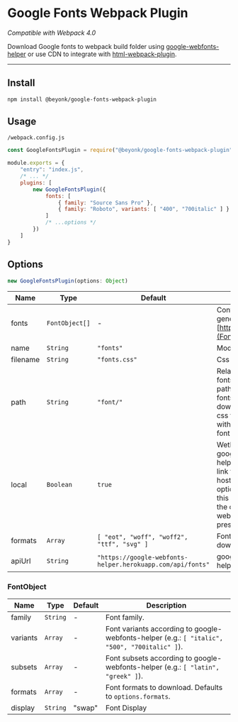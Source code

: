# Google Fonts Webpack Plugin

*Compatible with Webpack 4.0*

Download Google fonts to webpack build folder using [google-webfonts-helper](https://github.com/majodev/google-webfonts-helper) or use CDN to integrate with [html-webpack-plugin](https://github.com/jantimon/html-webpack-plugin).

---

## Install

```bash
npm install @beyonk/google-fonts-webpack-plugin
```

## Usage

`/webpack.config.js`
```js
const GoogleFontsPlugin = require("@beyonk/google-fonts-webpack-plugin")

module.exports = {
	"entry": "index.js",
	/* ... */
	plugins: [
		new GoogleFontsPlugin({
			fonts: [
				{ family: "Source Sans Pro" },
				{ family: "Roboto", variants: [ "400", "700italic" ] }
			]
			/* ...options */
		})
	]
}
```

## Options

```js
new GoogleFontsPlugin(options: Object)
```

|Name|Type|Default|Description|
|----|----|-------|-----------|
|fonts|`FontObject[]`|-|Configuration generated by [http://fontello.com](Fontello.com).
|name|`String`|`"fonts"`|Module name.
|filename|`String`|`"fonts.css"`|Css file name.
|path|`String`|`"font/"`|Relative path to fonts directory. If path is `undefined` fonts are not downloaded, the css file is generated with Google hosted font files.
|local|`Boolean`|`true`|Wether to use google-webfonts-helper API or just link to Google Fonts hosted css. If this option is set to false this plugin just adds the css url to html-webpack-plugin (if present).
|formats|`Array`|`[ "eot", "woff", "woff2", "ttf", "svg" ]`|Font formats to download.
|apiUrl|`String`|`"https://google-webfonts-helper.herokuapp.com/api/fonts"`|google-webfonts-helper API url.


### FontObject

|Name|Type|Default|Description|
|----|----|-------|-----------|
|family|`String`|-|Font family.
|variants|`Array`|-|Font variants according	to google-webfonts-helper (e.g.: `[ "italic", "500", "700italic" ]`).
|subsets|`Array`|-|Font subsets according	to google-webfonts-helper (e.g.: `[ "latin", "greek" ]`).
|formats|`Array`|-|Font formats to download. Defaults to `options.formats`.
|display|`String`|"swap"|Font Display|
